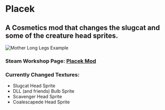 # Placek
## A Cosmetics mod that changes the slugcat and some of the creature head sprites.
![Mother Long Legs Example](https://media.discordapp.net/attachments/876992929904873524/1117985017394634892/image2.png?width=1004&height=676)

### Steam Workshop Page: [Placek Mod](https://steamcommunity.com/sharedfiles/filedetails/?id=2988184714)

### **Currently Changed Textures:**
- Slugcat Head Sprite
- DLL (and friends) Bulb Sprite
- Scavenger Head Sprite
- Coalescapede Head Sprite
